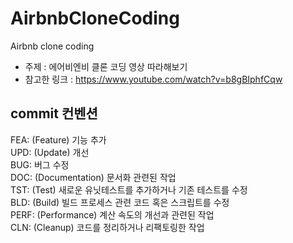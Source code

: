 # AirbnbCloneCoding
Airbnb clone coding

- 주제 : 에어비엔비 클론 코딩 영상 따라해보기
- 참고한 링크 : https://www.youtube.com/watch?v=b8gBIphfCqw

## commit 컨벤션
FEA: (Feature) 기능 추가<br>
UPD: (Update) 개선<br>
BUG: 버그 수정<br>
DOC: (Documentation) 문서화 관련된 작업<br>
TST: (Test) 새로운 유닛테스트를 추가하거나 기존 테스트를 수정<br>
BLD: (Build) 빌드 프로세스 관련 코드 혹은 스크립트를 수정<br>
PERF: (Performance) 계산 속도의 개선과 관련된 작업<br>
CLN: (Cleanup) 코드를 정리하거나 리팩토링한 작업<br>

